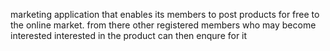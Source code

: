 marketing application that enables its members to post products for free to the online market. from there other registered members who may become interested
interested in the product can then enqure for it
